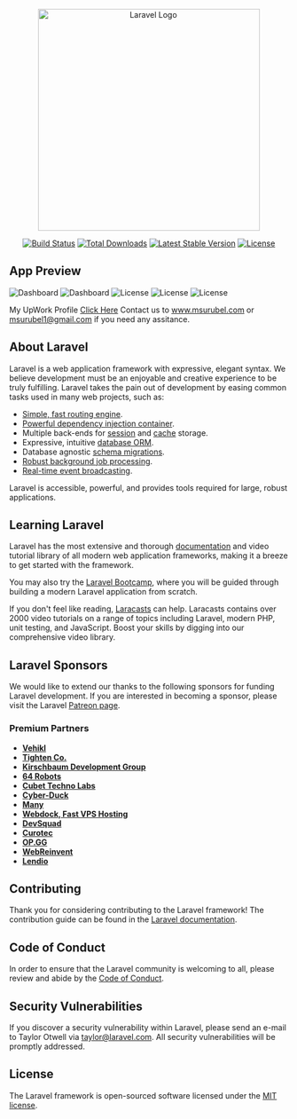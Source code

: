 <p align="center"><a href="https://laravel.com" target="_blank"><img src="https://raw.githubusercontent.com/laravel/art/master/logo-lockup/5%20SVG/2%20CMYK/1%20Full%20Color/laravel-logolockup-cmyk-red.svg" width="400" alt="Laravel Logo"></a></p>

<p align="center">
<a href="https://travis-ci.org/laravel/framework"><img src="https://travis-ci.org/laravel/framework.svg" alt="Build Status"></a>
<a href="https://packagist.org/packages/laravel/framework"><img src="https://img.shields.io/packagist/dt/laravel/framework" alt="Total Downloads"></a>
<a href="https://packagist.org/packages/laravel/framework"><img src="https://img.shields.io/packagist/v/laravel/framework" alt="Latest Stable Version"></a>
<a href="https://packagist.org/packages/laravel/framework"><img src="https://img.shields.io/packagist/l/laravel/framework" alt="License"></a>
</p>

## App Preview
<img src="https://upwork-usw2-prod-agora-file-storage.s3.us-west-2.amazonaws.com/profile/portfolio/thumbnail/3f2bf0224e6206aca45539e0e3d1b665?response-content-disposition=inline;+filename=%22image_original%22;+filename*=utf-8%27%27image_original&X-Amz-Security-Token=IQoJb3JpZ2luX2VjEA4aCXVzLXdlc3QtMiJHMEUCIQD0m5CyiuSoRkUwRNsKOKe2G9J57W/inDH6NLo30YCBxgIgAowcaJEwirJH4yrjRpIbHycqJDys72rrWrrPZEx%2BQukq1gQIp///////////ARAAGgw3Mzk5MzkxNzM4MTkiDFhvt4mZdVv8iLfeJCqqBIYMmOlv4qJGsJoNiQYd5CsdeHKMwVbvDVPhhT/0XBGX%2BadbNjvySt6WlsIhb/Y9nMpM7NA3SrFEXMFEaiKcj8%2B4uKau3Z5EFdgYgm8f47XAJ79blQF5jf0mXuLf%2BkfyEiLqDCzhRhNOq0W7qec4k2%2BwvjoTBzG33DJac5IU8IT0LSanFLnpPB7ZGiszFEwlBud8uu13hLmtr6ZAmky1fq6nyxWRBsX2uKB4txPlrydD7816ENoba6sPIW0xQZIP7tySfrgcqmCLvz9k3UAQ1KdDOyliUIqG5f3tv81AuMIQIBvM/tvwXONAdNRkwqVpzj2s2wbTi1xxFaEcoOHcH30ABkeSykCTswQ8Qhc1T/HJNEE5Fm0/Tv9y04ADAopegAZ2UzSX3F9LW1SV%2BhuR/tjBZk4T3j4BYGlVSqIneXktKRIvWdec1%2BIL7v9kWwYEkx0Gmhx8iDnO4vcG4lhcvQGxaZElKM%2BYu3wssEHHfGDHnc86y/T2Ld0YDkPXBZMaci0xptjIV0XggGLlNgVsfr%2BIzzN%2BOjKh5JisnNxKlXe7hqZf/iErhQC7A1qwQ0YPmyJ62BqXO%2BAzrhS7yjmA0XCbarkl3ey32DN4HqqrhQv4TcKR0gLtj50KesCnQSb6ee3Mqsjpsga0e%2ByWriasc%2B1Hqfg68iITUyDfPGog9pAJmQLbU0/Kx3X8Bbc2g9gQcpAiWAUsq7oHxkM1iswmsGx9/J4lC4mJhnl4MMPdmaYGOqcBl71sbocU207BrLBFIlnosLuw%2BoxTqjNX2TJ3G%2Be9DgGuSvaM7/Obzqmen7hd3f7N4lsHZ4gFeqJXNwSrKrvwNUp3xm0zDfvLWwqPse4qiGj/I73ST8G3mx%2BlglLZ8WTtvDf1gavi9W5AT8c1xyTXfQGICNUjuByYo4jNlgJMX8E182pMwP8cdneG4B0gUNdKr526iPA8rlunmz1Noat03gfQVYwQESk=&X-Amz-Algorithm=AWS4-HMAC-SHA256&X-Amz-Date=20230730T164954Z&X-Amz-SignedHeaders=host&X-Amz-Expires=900&X-Amz-Credential=ASIA2YR6PYW55LMGCHO5/20230730/us-west-2/s3/aws4_request&X-Amz-Signature=5da3815b6a407f07eb5370c7fa7f656cc1bee0db67430263e892bf44325b6a38" alt="Dashboard">

<img src="https://upwork-usw2-prod-agora-file-storage.s3.us-west-2.amazonaws.com/profile/portfolio/thumbnail/c9358d82cf7f4a5a17fb54132a6a14d5?response-content-disposition=inline;+filename=%22image_original%22;+filename*=utf-8%27%27image_original&X-Amz-Security-Token=IQoJb3JpZ2luX2VjEA4aCXVzLXdlc3QtMiJHMEUCIQD0m5CyiuSoRkUwRNsKOKe2G9J57W/inDH6NLo30YCBxgIgAowcaJEwirJH4yrjRpIbHycqJDys72rrWrrPZEx%2BQukq1gQIp///////////ARAAGgw3Mzk5MzkxNzM4MTkiDFhvt4mZdVv8iLfeJCqqBIYMmOlv4qJGsJoNiQYd5CsdeHKMwVbvDVPhhT/0XBGX%2BadbNjvySt6WlsIhb/Y9nMpM7NA3SrFEXMFEaiKcj8%2B4uKau3Z5EFdgYgm8f47XAJ79blQF5jf0mXuLf%2BkfyEiLqDCzhRhNOq0W7qec4k2%2BwvjoTBzG33DJac5IU8IT0LSanFLnpPB7ZGiszFEwlBud8uu13hLmtr6ZAmky1fq6nyxWRBsX2uKB4txPlrydD7816ENoba6sPIW0xQZIP7tySfrgcqmCLvz9k3UAQ1KdDOyliUIqG5f3tv81AuMIQIBvM/tvwXONAdNRkwqVpzj2s2wbTi1xxFaEcoOHcH30ABkeSykCTswQ8Qhc1T/HJNEE5Fm0/Tv9y04ADAopegAZ2UzSX3F9LW1SV%2BhuR/tjBZk4T3j4BYGlVSqIneXktKRIvWdec1%2BIL7v9kWwYEkx0Gmhx8iDnO4vcG4lhcvQGxaZElKM%2BYu3wssEHHfGDHnc86y/T2Ld0YDkPXBZMaci0xptjIV0XggGLlNgVsfr%2BIzzN%2BOjKh5JisnNxKlXe7hqZf/iErhQC7A1qwQ0YPmyJ62BqXO%2BAzrhS7yjmA0XCbarkl3ey32DN4HqqrhQv4TcKR0gLtj50KesCnQSb6ee3Mqsjpsga0e%2ByWriasc%2B1Hqfg68iITUyDfPGog9pAJmQLbU0/Kx3X8Bbc2g9gQcpAiWAUsq7oHxkM1iswmsGx9/J4lC4mJhnl4MMPdmaYGOqcBl71sbocU207BrLBFIlnosLuw%2BoxTqjNX2TJ3G%2Be9DgGuSvaM7/Obzqmen7hd3f7N4lsHZ4gFeqJXNwSrKrvwNUp3xm0zDfvLWwqPse4qiGj/I73ST8G3mx%2BlglLZ8WTtvDf1gavi9W5AT8c1xyTXfQGICNUjuByYo4jNlgJMX8E182pMwP8cdneG4B0gUNdKr526iPA8rlunmz1Noat03gfQVYwQESk=&X-Amz-Algorithm=AWS4-HMAC-SHA256&X-Amz-Date=20230730T164816Z&X-Amz-SignedHeaders=host&X-Amz-Expires=900&X-Amz-Credential=ASIA2YR6PYW55LMGCHO5/20230730/us-west-2/s3/aws4_request&X-Amz-Signature=8902c4654f421534830797761d3bf2e681b96483581cc3c306f09d2236007b95" alt="Dashboard">

<img src="https://upwork-usw2-prod-agora-file-storage.s3.us-west-2.amazonaws.com/profile/portfolio/thumbnail/c9358d82cf7f4a5a17fb54132a6a14d5?response-content-disposition=inline;+filename=%22image_original%22;+filename*=utf-8%27%27image_original&X-Amz-Security-Token=IQoJb3JpZ2luX2VjEA8aCXVzLXdlc3QtMiJHMEUCIQCGFoiQONJ/8PhFgGBsNRRArlwPaUTAuIFexp3YjpStSgIgRvtwkT9eupg64WKS16px2hXDjSkGOvvpF%2By3FWaC/iQq1gQIqP//////////ARAAGgw3Mzk5MzkxNzM4MTkiDC8DQkRCWHkdNPeg4yqqBMJEOf67VFKbmTRPn05XWt4mhYYaSajiUvlL8NdwwLd1EQESzj3oZtK%2BkLUNp4uU2iVmZ3d9Fn5vAVMK05yPJOcEz45FWIcgpc6M87seJEqE0eRAP4lf7IYfoiMBQ20inBGga8OZZKmvPShiGM083nbSaVkjwzms/xOg1pDEbZAvmYbWkky00bEiBhjm%2BW8cFz/lHTs%2ByBMCvoXJo7kMpTJu%2BZlBWA81vD%2BkOeTRk7d6QFWQlby54OEC3ynK75jJZdXMCutYM984DhNvjSyBtsxSBWjrx1Ero1do7z/jr0hhHCJLsllPFXNd3F08FTp20pUJHPAKTtkYhthdXyo4ZmHDsjUzLa1EY%2BGWohbkRd3zkl8e2xJVZeF88VHROCxX5rKnKsX3VO6/qJ0AFj/ZxjIrixp3NNe3m%2BVdbKu59XHR%2Bh/CNWQUsCMl2vMfBlJKrdCM0P%2BpbcDTERH2u5YZmbaJo4W6hOI6ix03qMQuxJrjaVVRG%2BMQqbg02QbkO5ZEK2Xqy7Oj1OjN84GxvlCkAdKUVI3xXR9OdX/p1HTgw5Fr%2BRoee3VTdtJ2L%2BW5XYwWaSx99YXDbuV11anig3oTMzj%2B3LXTaCCQ8pTuVKV3bFtZRMJ/TejpaHDdmEwGU3wYMsWE7mB4R3g%2BTHZ7R9JIC6xCIR0kPekAVQtNDchzqoaKMnF/gqbsJ5Gtkn3q4FjsA3myh8vrXpigjHuNBUpIb7HGcSbXZgISKAM4MI/lmaYGOqcBoji/td5NMmTsd%2BdpndrSF8K6s%2BZL4Tan8JqjqJHme3W9/Qe5M1U4yYj6u7GK6vsyBNswkP5EHAcyDAZaIXDxbzoiAB0MMRBIZjBlPIybM8QEo8BK%2Bfb5k%2BXG2OOcaHpxMJFJOS39jii4Ik/enrRcYQfz4Q6sXVVtLlDNuwezUQV11DR6iJXnJiurxW6vfXh220BsI88z1iN/SaVJQIkOKFKeWo5Mw04=&X-Amz-Algorithm=AWS4-HMAC-SHA256&X-Amz-Date=20230730T165029Z&X-Amz-SignedHeaders=host&X-Amz-Expires=900&X-Amz-Credential=ASIA2YR6PYW53TWJHWBB/20230730/us-west-2/s3/aws4_request&X-Amz-Signature=84ab1e315a436394d9b4d1fc63f09a22bb08b66c7e3b0fcfdac36611869f7d08" alt="License">

<img src="https://upwork-usw2-prod-agora-file-storage.s3.us-west-2.amazonaws.com/profile/portfolio/thumbnail/74e5a4f388d66c8acf7d5212af8d4ce9?response-content-disposition=inline;+filename=%22image_original%22;+filename*=utf-8%27%27image_original&X-Amz-Security-Token=IQoJb3JpZ2luX2VjEA4aCXVzLXdlc3QtMiJHMEUCID9eqhUT/HvctDYaJzylyu6%2BtTsR8FCDBdQa76V7R2G0AiEA4p/9viltkm/Jm%2Bh7DrAPzele60kNR61Qsi1HPNOSe0wq1gQIp///////////ARAAGgw3Mzk5MzkxNzM4MTkiDN0bRZWhPwdd1nnOtyqqBOVh9AwifrVz%2BYG7kj/NyatEXLP5anGNnnEiy43dJX3IhcFjsZwF%2B2koUjIuYtev8Vp%2BBN846UmafIQUxsMcLoaoRAccwCYDaFeR0ppuEyS3UBR1iT5smdOBmnXbOfIQt9A22sgNP0V0/KmA1xSsSifaMflh5/WIgdnMMTlVR9HiM%2BtjKh9gq8m7SvSs5uqT8T%2BCVd8zDOytuobEAlVtfrKzJC4tpANZ%2B2mAAjEHVc/Jeo1kh6rMy2ewcD4RwtMwAHyt4Mz8bX4hFCrwXz9dXoUkfWZ9RAeAEZVKskrskg3jpdwfUBCCD%2BVp1ybzZp5ON64mr1hvOoXFxgyYxQEdUT62K%2BBoSCQXL51DJNNkG0RjbLwWWEeWHT94zLVl3N/iduHfrCKpMZmJ3VtmepuTTlqlX/BCxKWXFb5tERDdvQVNZlHeUexhPpJgB7t%2BXoDVx%2BEFtADJnn2eO9vSRA0CCb5NpQ8S6A%2Bn/GwOSC08EWqUNkDPT1CddXTS/t%2BTA49/EAubcs9CNL7IjFG5ziSsemaKVSCGUOYEOj3LfQLJGxq8ud9rmD9Q2v/D45sLV1kfMDVmIDwHL5LKeZgqZU7s0u1sxIOMvZsOesQhTB91aAqYY7lUQKcW1YaL9b/wfB1honcKD7Sk/2OrrEBAKbUQSSSSO0eJWq7/ENb2o/efnTfWsgAABIYyAoRvvHgC0z7sXPryF7T2XnA3zG8WB6gaqXnSA5Jlni8H90ydMNjZmaYGOqcBsaMx6eiFadpezjDSFO8fH1Rg9R6szEX0VIZHBvpE5fV9rYkD7pa4HJ75iNgm32hW3KXvc9BKWXDngbuGJY0GjJHclkGLFzayncI/x7fomo4lSssl8TRaNZSJ0Yt6N%2BcalFDqAMoKVhnxcIOFXA%2Bt0O/BlVUv7Lri2sbhOIHKtV4Ut6m4W5pY3teuzoNPxeQXt8VDJhzFKTNcK6A2UKN/D/Fizoaw1%2BA=&X-Amz-Algorithm=AWS4-HMAC-SHA256&X-Amz-Date=20230730T165129Z&X-Amz-SignedHeaders=host&X-Amz-Expires=900&X-Amz-Credential=ASIA2YR6PYW5UOXKS2WJ/20230730/us-west-2/s3/aws4_request&X-Amz-Signature=ad5ee927586578bd735a72bcff4d890d333cbe206fceb851f03947c842522153" alt="License">

<img src="https://upwork-usw2-prod-agora-file-storage.s3.us-west-2.amazonaws.com/profile/portfolio/thumbnail/f9b9c92bf949799fa4d902c1976d89d1?response-content-disposition=inline;+filename=%22image_original%22;+filename*=utf-8%27%27image_original&X-Amz-Security-Token=IQoJb3JpZ2luX2VjEA4aCXVzLXdlc3QtMiJHMEUCIQD0m5CyiuSoRkUwRNsKOKe2G9J57W/inDH6NLo30YCBxgIgAowcaJEwirJH4yrjRpIbHycqJDys72rrWrrPZEx%2BQukq1gQIp///////////ARAAGgw3Mzk5MzkxNzM4MTkiDFhvt4mZdVv8iLfeJCqqBIYMmOlv4qJGsJoNiQYd5CsdeHKMwVbvDVPhhT/0XBGX%2BadbNjvySt6WlsIhb/Y9nMpM7NA3SrFEXMFEaiKcj8%2B4uKau3Z5EFdgYgm8f47XAJ79blQF5jf0mXuLf%2BkfyEiLqDCzhRhNOq0W7qec4k2%2BwvjoTBzG33DJac5IU8IT0LSanFLnpPB7ZGiszFEwlBud8uu13hLmtr6ZAmky1fq6nyxWRBsX2uKB4txPlrydD7816ENoba6sPIW0xQZIP7tySfrgcqmCLvz9k3UAQ1KdDOyliUIqG5f3tv81AuMIQIBvM/tvwXONAdNRkwqVpzj2s2wbTi1xxFaEcoOHcH30ABkeSykCTswQ8Qhc1T/HJNEE5Fm0/Tv9y04ADAopegAZ2UzSX3F9LW1SV%2BhuR/tjBZk4T3j4BYGlVSqIneXktKRIvWdec1%2BIL7v9kWwYEkx0Gmhx8iDnO4vcG4lhcvQGxaZElKM%2BYu3wssEHHfGDHnc86y/T2Ld0YDkPXBZMaci0xptjIV0XggGLlNgVsfr%2BIzzN%2BOjKh5JisnNxKlXe7hqZf/iErhQC7A1qwQ0YPmyJ62BqXO%2BAzrhS7yjmA0XCbarkl3ey32DN4HqqrhQv4TcKR0gLtj50KesCnQSb6ee3Mqsjpsga0e%2ByWriasc%2B1Hqfg68iITUyDfPGog9pAJmQLbU0/Kx3X8Bbc2g9gQcpAiWAUsq7oHxkM1iswmsGx9/J4lC4mJhnl4MMPdmaYGOqcBl71sbocU207BrLBFIlnosLuw%2BoxTqjNX2TJ3G%2Be9DgGuSvaM7/Obzqmen7hd3f7N4lsHZ4gFeqJXNwSrKrvwNUp3xm0zDfvLWwqPse4qiGj/I73ST8G3mx%2BlglLZ8WTtvDf1gavi9W5AT8c1xyTXfQGICNUjuByYo4jNlgJMX8E182pMwP8cdneG4B0gUNdKr526iPA8rlunmz1Noat03gfQVYwQESk=&X-Amz-Algorithm=AWS4-HMAC-SHA256&X-Amz-Date=20230730T165143Z&X-Amz-SignedHeaders=host&X-Amz-Expires=900&X-Amz-Credential=ASIA2YR6PYW55LMGCHO5/20230730/us-west-2/s3/aws4_request&X-Amz-Signature=001823c129fc6520d5f3d03fc1fc736bf33bf111441dbfc7c5aa6a089e17dd67" alt="License">

My UpWork Profile <a href="https://www.upwork.com/en-gb/freelancers/msurubel" target="_blank">Click Here</a>
Contact us to www.msurubel.com or msurubel1@gmail.com if you need any assitance.

## About Laravel

Laravel is a web application framework with expressive, elegant syntax. We believe development must be an enjoyable and creative experience to be truly fulfilling. Laravel takes the pain out of development by easing common tasks used in many web projects, such as:

- [Simple, fast routing engine](https://laravel.com/docs/routing).
- [Powerful dependency injection container](https://laravel.com/docs/container).
- Multiple back-ends for [session](https://laravel.com/docs/session) and [cache](https://laravel.com/docs/cache) storage.
- Expressive, intuitive [database ORM](https://laravel.com/docs/eloquent).
- Database agnostic [schema migrations](https://laravel.com/docs/migrations).
- [Robust background job processing](https://laravel.com/docs/queues).
- [Real-time event broadcasting](https://laravel.com/docs/broadcasting).

Laravel is accessible, powerful, and provides tools required for large, robust applications.

## Learning Laravel

Laravel has the most extensive and thorough [documentation](https://laravel.com/docs) and video tutorial library of all modern web application frameworks, making it a breeze to get started with the framework.

You may also try the [Laravel Bootcamp](https://bootcamp.laravel.com), where you will be guided through building a modern Laravel application from scratch.

If you don't feel like reading, [Laracasts](https://laracasts.com) can help. Laracasts contains over 2000 video tutorials on a range of topics including Laravel, modern PHP, unit testing, and JavaScript. Boost your skills by digging into our comprehensive video library.

## Laravel Sponsors

We would like to extend our thanks to the following sponsors for funding Laravel development. If you are interested in becoming a sponsor, please visit the Laravel [Patreon page](https://patreon.com/taylorotwell).

### Premium Partners

- **[Vehikl](https://vehikl.com/)**
- **[Tighten Co.](https://tighten.co)**
- **[Kirschbaum Development Group](https://kirschbaumdevelopment.com)**
- **[64 Robots](https://64robots.com)**
- **[Cubet Techno Labs](https://cubettech.com)**
- **[Cyber-Duck](https://cyber-duck.co.uk)**
- **[Many](https://www.many.co.uk)**
- **[Webdock, Fast VPS Hosting](https://www.webdock.io/en)**
- **[DevSquad](https://devsquad.com)**
- **[Curotec](https://www.curotec.com/services/technologies/laravel/)**
- **[OP.GG](https://op.gg)**
- **[WebReinvent](https://webreinvent.com/?utm_source=laravel&utm_medium=github&utm_campaign=patreon-sponsors)**
- **[Lendio](https://lendio.com)**

## Contributing

Thank you for considering contributing to the Laravel framework! The contribution guide can be found in the [Laravel documentation](https://laravel.com/docs/contributions).

## Code of Conduct

In order to ensure that the Laravel community is welcoming to all, please review and abide by the [Code of Conduct](https://laravel.com/docs/contributions#code-of-conduct).

## Security Vulnerabilities

If you discover a security vulnerability within Laravel, please send an e-mail to Taylor Otwell via [taylor@laravel.com](mailto:taylor@laravel.com). All security vulnerabilities will be promptly addressed.

## License

The Laravel framework is open-sourced software licensed under the [MIT license](https://opensource.org/licenses/MIT).

